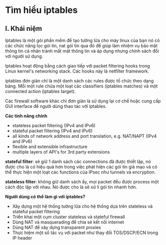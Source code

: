 # Tìm hiểu iptables

## I. Khái niệm
Iptables là một gói phần mềm để tạo tường lửa cho máy linux của bạn nó có các chức năng lọc gói tin, nat gói tin qua đó để giúp làm nhiệm vụ bảo mật thông tin cá nhân tránh mất mát thông tin và áp dụng nhưng chính sách đổi với người sử dụng.

Iptables hoạt động bằng cách giao tiếp với packet filtering hooks trong Linux kernel's networking stack. Các hooks này là netfilter framework.

iptables đơn giản chỉ là một danh sách các rules được tổ chức theo dạng bảng. Mỗi một rule chứa một loạt các classifiers (iptables matches) và một connected action (iptables target).

Các firewall software khác chỉ đơn giản là sử dụng lại cơ chế hoặc cung cấp GUI interface để người dùng thao tác với iptables.

**Các tính năng chính**

- stateless packet filtering (IPv4 and IPv6)
- stateful packet filtering (IPv4 and IPv6)
- all kinds of network address and port translation, e.g. NAT/NAPT (IPv4 and IPv6)
- flexible and extensible infrastructure
- multiple layers of API's for 3rd party extensions

**stateful filter**: sẽ giữ 1 danh sách các connections đã được thiết lập, nó được cho là có hiệu quả hơn trong việc phát hiện các gói tin giả mạo và có thể thực hiện một loạt các functions của IPsec như tunnels và encryption.

**stateless filter**: không giữ danh sách ấy, mọi packet đều được process một cách độc lập với nhau. Nó được cho là sẽ xử lí gói tin nhanh hơn.

**Người dùng có thể làm gì với iptables?**

- Xây dựng một hệ thống tường lửa cho hệ thống dựa trên stateless và stateful packet filtering
- Triển khai một cụm cluster stateless và stateful firewall
- Dùng NAT và masquerading để chia sẻ kết nối internet
- Dùng NAT để xây dựng transparent proxies
- Thực hiệm một số tác vụ với packet như thay đổi TOS/DSCP/ECN trong IP header